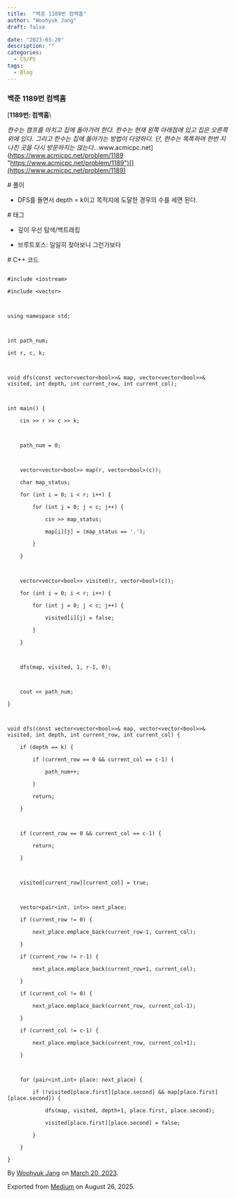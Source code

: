 ```yaml
---
title:  "백준 1189번 컴백홈"
author: "Woohyuk Jang"
draft: false

date: "2023-03-20"
description: ""
categories:
  - CS/PS
tags:
  - Blog
---
```

### 백준 1189번 컴백홈



[**1189번: 컴백홈**\

*한수는 캠프를 마치고 집에 돌아가려 한다. 한수는 현재 왼쪽 아래점에 있고 집은 오른쪽 위에 있다. 그리고 한수는 집에 돌아가는 방법이 다양하다. 단, 한수는 똑똑하여 한번 지나친 곳을 다시 방문하지는 않는다…*&#x77;ww.acmicpc.net](https://www.acmicpc.net/problem/1189 "https://www.acmicpc.net/problem/1189")[](https://www.acmicpc.net/problem/1189)



\# 풀이



* DFS를 돌면서 depth = k이고 목적지에 도달한 경우의 수를 세면 된다.



\# 태그



* 깊이 우선 탐색/백트래킹

* 브루트포스: 일일히 찾아보니 그런가보다



\# C++ 코드



```

#include <iostream>

#include <vector>



using namespace std;



int path_num;

int r, c, k;



void dfs(const vector<vector<bool>>& map, vector<vector<bool>>& visited, int depth, int current_row, int current_col);



int main() {

    cin >> r >> c >> k;



    path_num = 0;



    vector<vector<bool>> map(r, vector<bool>(c));

    char map_status;

    for (int i = 0; i < r; i++) {

        for (int j = 0; j < c; j++) {

            cin >> map_status;

            map[i][j] = (map_status == '.');

        }

    }



    vector<vector<bool>> visited(r, vector<bool>(c));

    for (int i = 0; i < r; i++) {

        for (int j = 0; j < c; j++) {

            visited[i][j] = false;

        }

    }



    dfs(map, visited, 1, r-1, 0);



    cout << path_num;

}



void dfs(const vector<vector<bool>>& map, vector<vector<bool>>& visited, int depth, int current_row, int current_col) {

    if (depth == k) {

        if (current_row == 0 && current_col == c-1) {

            path_num++;

        }

        return;

    }



    if (current_row == 0 && current_col == c-1) {

        return;

    }



    visited[current_row][current_col] = true;



    vector<pair<int, int>> next_place;

    if (current_row != 0) {

        next_place.emplace_back(current_row-1, current_col);

    }

    if (current_row != r-1) {

        next_place.emplace_back(current_row+1, current_col);

    }

    if (current_col != 0) {

        next_place.emplace_back(current_row, current_col-1);

    }

    if (current_col != c-1) {

        next_place.emplace_back(current_row, current_col+1);

    }



    for (pair<int,int> place: next_place) {

        if (!visited[place.first][place.second] && map[place.first][place.second]) {

            dfs(map, visited, depth+1, place.first, place.second);

            visited[place.first][place.second] = false;

        }

    }

}

```



By [Woohyuk Jang](https://medium.com/@morrranii) on [March 20, 2023](https://medium.com/p/21c82124bd5c).

Exported from [Medium](https://medium.com) on August 26, 2025.
